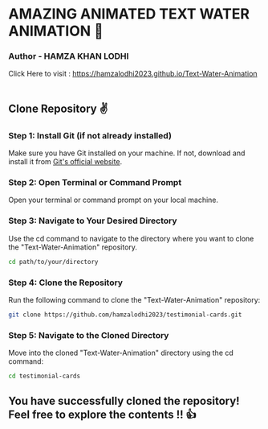 # AMAZING ANIMATED TEXT WATER ANIMATION 🎉
### Author - HAMZA KHAN LODHI
Click Here to visit : https://hamzalodhi2023.github.io/Text-Water-Animation<br><br>
## Clone Repository ✌
### Step 1: Install Git (if not already installed)
Make sure you have Git installed on your machine. If not, download and install it from <a href="https://git-scm.com/" >Git's official website</a>.
### Step 2: Open Terminal or Command Prompt
Open your terminal or command prompt on your local machine.
### Step 3: Navigate to Your Desired Directory
Use the cd command to navigate to the directory where you want to clone the "Text-Water-Animation" repository.
```bash
cd path/to/your/directory
```
### Step 4: Clone the Repository
Run the following command to clone the "Text-Water-Animation" repository:
```bash
git clone https://github.com/hamzalodhi2023/testimonial-cards.git
```
### Step 5: Navigate to the Cloned Directory
Move into the cloned "Text-Water-Animation" directory using the cd command:
```bash
cd testimonial-cards
```

## You have successfully cloned the repository! Feel free to explore the contents !! 👍
